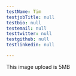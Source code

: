 ```yaml
---
testName: Tim
testjobTitle: null
testbio: null
testemail: null
testtwitter: null
testgithub: null
testlinkedin: null

---
```

<p>This image upload is 5MB</p>
